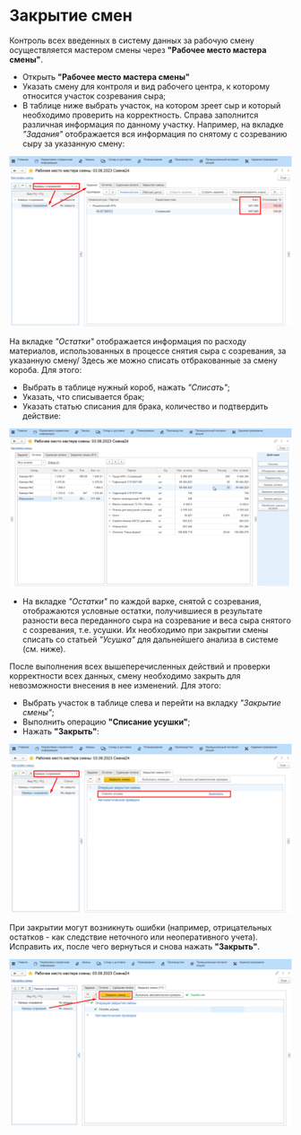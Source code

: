 # Закрытие смен


Контроль всех введенных в систему данных за рабочую смену осуществляется
мастером смены через **"Рабочее место мастера смены"**.

-   Открыть **"Рабочее место мастера смены"**
-   Указать смену для контроля и вид рабочего центра, к которому относится участок созревания сыра;
-   В таблице ниже выбрать участок, на котором зреет сыр и который
    необходимо проверить на корректность. Справа заполнится различная
    информация по данному участку. Например, на вкладке *"Задания"*
    отображается вся информация по снятому с созреванию сыру за
    указанную смену:

![](CloseWorkShift.assets/1.png)

На вкладке *"Остатки"* отображается информация по расходу материалов, использованных в процессе снятия сыра с созревания, за указанную смену/ Здесь же можно списать отбракованные за смену короба. Для этого:

-   Выбрать в таблице нужный короб, нажать *"Списать"*;
-   Указать, что списывается брак;
-   Указать статью списания для брака, количество и подтвердить
    действие:

![](CloseWorkShift.assets/1.gif)

-   На вкладке *"Остатки"* по каждой варке, снятой с
    созревания, отображаются условные остатки, получившиеся в результате
    разности веса переданного сыра на созревание и веса сыра снятого с
    созревания, т.е. усушки. Их необходимо при закрытии смены списать со статьей *"Усушка"*
    для дальнейшего анализа в системе (см. ниже).

После выполнения всех вышеперечисленных действий и проверки корректности всех данных, смену необходимо закрыть для невозможности внесения в нее изменений. Для этого:

-   Выбрать участок в таблице слева и перейти на вкладку *"Закрытие смены"*;
-   Выполнить операцию **"Списание усушки"**;
-   Нажать **"Закрыть"**: 

![](CloseWorkShift.assets/2.png)

При закрытии могут возникнуть ошибки (например, отрицательных остатков - как следствие неточного или неоперативного учета). Исправить их, после чего вернуться и снова нажать **"Закрыть"**.

![](CloseWorkShift.assets/3.png)
    

